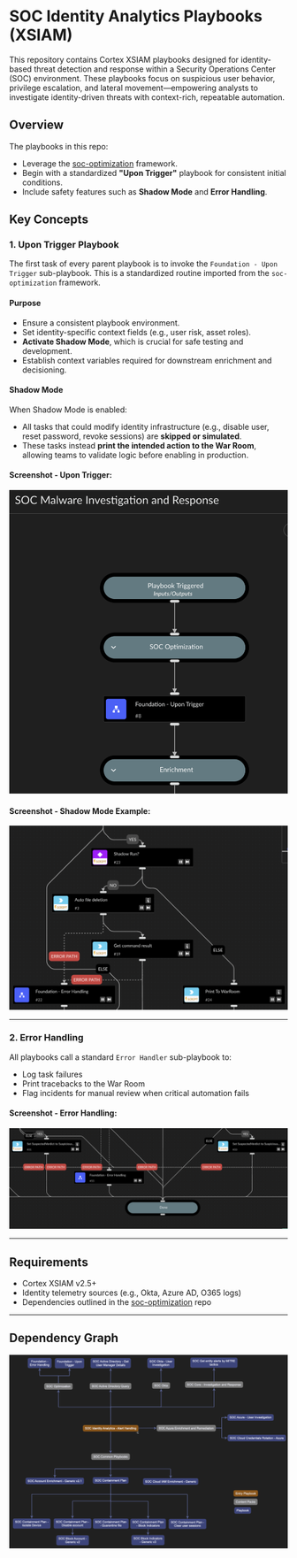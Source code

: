# SOC Identity Analytics Playbooks (XSIAM)

This repository contains Cortex XSIAM playbooks designed for identity-based threat detection and response within a Security Operations Center (SOC) environment. These playbooks focus on suspicious user behavior, privilege escalation, and lateral movement—empowering analysts to investigate identity-driven threats with context-rich, repeatable automation.

## Overview

The playbooks in this repo:
- Leverage the [soc-optimization](https://github.com/Palo-Cortex/soc-optimization) framework.
- Begin with a standardized **"Upon Trigger"** playbook for consistent initial conditions.
- Include safety features such as **Shadow Mode** and **Error Handling**.

## Key Concepts

### 1. Upon Trigger Playbook

The first task of every parent playbook is to invoke the `Foundation - Upon Trigger` sub-playbook. This is a standardized routine imported from the `soc-optimization` framework.

#### Purpose
- Ensure a consistent playbook environment.
- Set identity-specific context fields (e.g., user risk, asset roles).
- **Activate Shadow Mode**, which is crucial for safe testing and development.
- Establish context variables required for downstream enrichment and decisioning.

#### Shadow Mode
When Shadow Mode is enabled:
- All tasks that could modify identity infrastructure (e.g., disable user, reset password, revoke sessions) are **skipped or simulated**.
- These tasks instead **print the intended action to the War Room**, allowing teams to validate logic before enabling in production.

#### Screenshot - Upon Trigger:
![Upon Trigger Playbook](./images/UponTrigger.png)

#### Screenshot - Shadow Mode Example:
![Shadow Mode](./images/ShadowMode.png)

---

### 2. Error Handling

All playbooks call a standard `Error Handler` sub-playbook to:
- Log task failures
- Print tracebacks to the War Room
- Flag incidents for manual review when critical automation fails

#### Screenshot - Error Handling:
![Error Handling](./images/ErrorHandling.png)

---

## Requirements

- Cortex XSIAM v2.5+
- Identity telemetry sources (e.g., Okta, Azure AD, O365 logs)
- Dependencies outlined in the [soc-optimization](https://github.com/Palo-Cortex/soc-optimization) repo

---

## Dependency Graph
![SOC Identity Analytics Dependencies.png](images/SOC%20Identity%20Analytics%20Dependencies.png)
